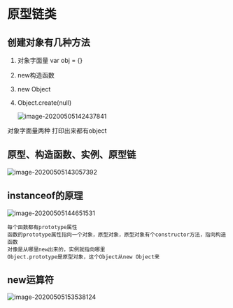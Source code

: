 # 原型链类



## 创建对象有几种方法

1. 对象字面量 var obj = {}

2. new构造函数

3. new Object

4. Object.create(null)

   ![image-20200505142437841](http://image.lanbling.com/md/image-20200505143057392.png)

对象字面量两种  打印出来都有object



## 原型、构造函数、实例、原型链

![image-20200505143057392](http://image.lanbling.com/md/image-20200505142437841.png)



## instanceof的原理

![image-20200505144651531](http://image.lanbling.com/md/image-20200505153538124.png)

```
每个函数都有prototype属性
函数的prototype属性指向一个对象，原型对象，原型对象有个constructor方法，指向构造函数
对像是从哪里new出来的，实例就指向哪里
Object.prototype是原型对象，这个Object从new Object来
```



## new运算符

![image-20200505153538124](http://image.lanbling.com/md/image-20200505144651531.png)

